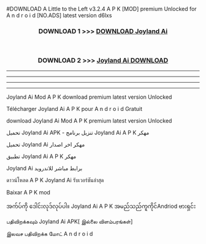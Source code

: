 #DOWNLOAD A Little to the Left v3.2.4 A P K [MOD] premium Unlocked for A n d r o i d [NO.ADS] latest version d6lxs 



<div align="center">

<h3>DOWNLOAD 1 >>> <a href="https://getmod1.web.app/?judule=Btd Battles">DOWNLOAD Joyland Ai </a></h3><br>

<h3>DOWNLOAD 2 >>> <a href="https://getmod1.web.app/?judule=Btd Battles">Joyland Ai  DOWNLOAD </a></h3>

</div>


----------------------------------------------------------

----------------------------------------------------------

----------------------------------------------------------

----------------------------------------------------------


Joyland Ai  Mod A P K download premium latest version Unlocked

Télécharger Joyland Ai  A P K pour A n d r o i d Gratuit

download Joyland Ai  Mod A P K premium latest version Unlocked

تحميل Joyland Ai  APK - تنزيل برنامج Joyland Ai  A P K مهكر

تحميل Joyland Ai  مهكر اخر اصدار

تطبيق Joyland Ai  A P K مهكر

Joyland Ai  برابط مباشر للاندرويد

ดาวน์โหลด A P K Joyland Ai  รับเวอร์ชันล่าสุด

Baixar A P K mod

အက်ပ်ကို ဒေါင်းလုဒ်လုပ်ပါ။ Joyland Ai  A P K အမည်သည်ကူကိုင်Andriod ဗားရှင်း

பதிவிறக்கவும் Joyland Ai  APK[ இல்லை விளம்பரங்கள்] 
 
இலவச பதிவிறக்க மோட் A n d r o i d



